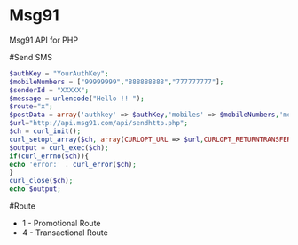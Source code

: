 # Msg91 
Msg91 API for PHP

#Send SMS
```php
$authKey = "YourAuthKey";
$mobileNumbers = ["99999999","888888888","777777777"];
$senderId = "XXXXX";
$message = urlencode("Hello !! ");
$route="x";
$postData = array('authkey' => $authKey,'mobiles' => $mobileNumbers,'message' => $message,'sender' => $senderId,'route' =>$route);
$url="http://api.msg91.com/api/sendhttp.php";
$ch = curl_init();
curl_setopt_array($ch, array(CURLOPT_URL => $url,CURLOPT_RETURNTRANSFER => true,CURLOPT_POST => true,CURLOPT_POSTFIELDS => $postData));
$output = curl_exec($ch);
if(curl_errno($ch)){
echo 'error:' . curl_error($ch);
}
curl_close($ch);
echo $output;
```
#Route
* 1 - Promotional Route
* 4 - Transactional Route
